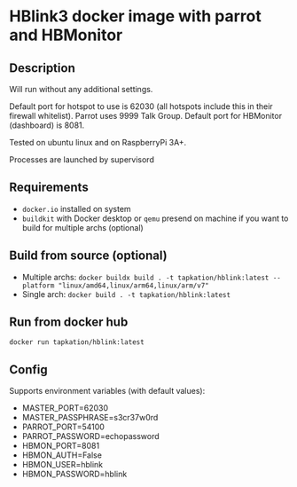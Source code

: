 # HBlink3 docker image with parrot and HBMonitor

## Description

Will run without any additional settings.

Default port for hotspot to use is 62030 (all hotspots include this in their firewall whitelist). Parrot uses 9999 Talk Group.
Default port for HBMonitor (dashboard) is 8081.

Tested on ubuntu linux and on RaspberryPi 3A+.

Processes are launched by supervisord

## Requirements

- `docker.io` installed on system
- `buildkit` with Docker desktop or `qemu` presend on machine if you want to build for multiple archs (optional)

## Build from source (optional)

- Multiple archs: `docker buildx build . -t tapkation/hblink:latest --platform "linux/amd64,linux/arm64,linux/arm/v7"`
- Single arch: `docker build . -t tapkation/hblink:latest`

## Run from docker hub

`docker run tapkation/hblink:latest`

## Config

Supports environment variables (with default values):

- MASTER_PORT=62030
- MASTER_PASSPHRASE=s3cr37w0rd
- PARROT_PORT=54100
- PARROT_PASSWORD=echopassword
- HBMON_PORT=8081
- HBMON_AUTH=False
- HBMON_USER=hblink
- HBMON_PASSWORD=hblink
